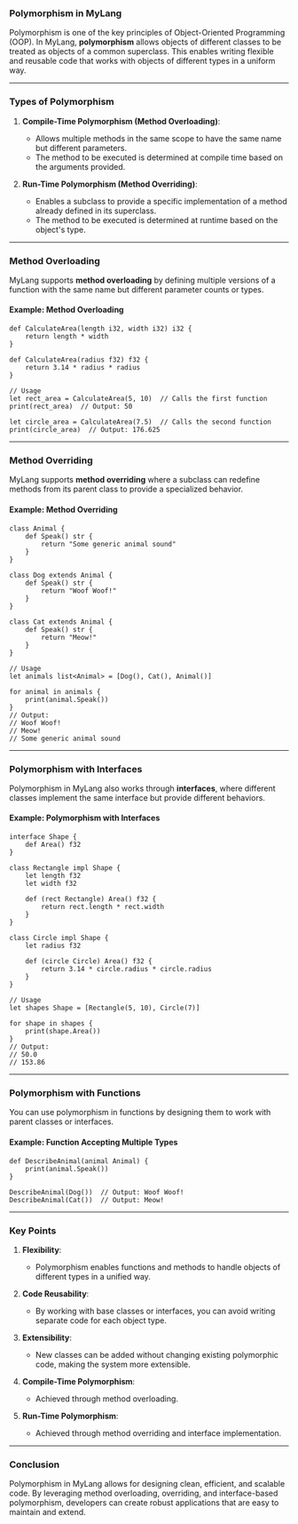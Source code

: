 ### **Polymorphism in MyLang**

Polymorphism is one of the key principles of Object-Oriented Programming (OOP). In MyLang, **polymorphism** allows objects of different classes to be treated as objects of a common superclass. This enables writing flexible and reusable code that works with objects of different types in a uniform way.

---

### **Types of Polymorphism**

1. **Compile-Time Polymorphism (Method Overloading)**:
   - Allows multiple methods in the same scope to have the same name but different parameters.
   - The method to be executed is determined at compile time based on the arguments provided.

2. **Run-Time Polymorphism (Method Overriding)**:
   - Enables a subclass to provide a specific implementation of a method already defined in its superclass.
   - The method to be executed is determined at runtime based on the object's type.

---

### **Method Overloading**

MyLang supports **method overloading** by defining multiple versions of a function with the same name but different parameter counts or types.

#### **Example: Method Overloading**
```b2
def CalculateArea(length i32, width i32) i32 {
    return length * width
}

def CalculateArea(radius f32) f32 {
    return 3.14 * radius * radius
}

// Usage
let rect_area = CalculateArea(5, 10)  // Calls the first function
print(rect_area)  // Output: 50

let circle_area = CalculateArea(7.5)  // Calls the second function
print(circle_area)  // Output: 176.625
```

---

### **Method Overriding**

MyLang supports **method overriding** where a subclass can redefine methods from its parent class to provide a specialized behavior.

#### **Example: Method Overriding**
```b2
class Animal {
    def Speak() str {
        return "Some generic animal sound"
    }
}

class Dog extends Animal {
    def Speak() str {
        return "Woof Woof!"
    }
}

class Cat extends Animal {
    def Speak() str {
        return "Meow!"
    }
}

// Usage
let animals list<Animal> = [Dog(), Cat(), Animal()]

for animal in animals {
    print(animal.Speak())
}
// Output:
// Woof Woof!
// Meow!
// Some generic animal sound
```

---

### **Polymorphism with Interfaces**

Polymorphism in MyLang also works through **interfaces**, where different classes implement the same interface but provide different behaviors.

#### **Example: Polymorphism with Interfaces**
```b2
interface Shape {
    def Area() f32
}

class Rectangle impl Shape {
    let length f32
    let width f32

    def (rect Rectangle) Area() f32 {
        return rect.length * rect.width
    }
}

class Circle impl Shape {
    let radius f32

    def (circle Circle) Area() f32 {
        return 3.14 * circle.radius * circle.radius
    }
}

// Usage
let shapes Shape = [Rectangle(5, 10), Circle(7)]

for shape in shapes {
    print(shape.Area())
}
// Output:
// 50.0
// 153.86
```

---

### **Polymorphism with Functions**

You can use polymorphism in functions by designing them to work with parent classes or interfaces.

#### **Example: Function Accepting Multiple Types**
```b2
def DescribeAnimal(animal Animal) {
    print(animal.Speak())
}

DescribeAnimal(Dog())  // Output: Woof Woof!
DescribeAnimal(Cat())  // Output: Meow!
```

---

### **Key Points**
1. **Flexibility**:
   - Polymorphism enables functions and methods to handle objects of different types in a unified way.

2. **Code Reusability**:
   - By working with base classes or interfaces, you can avoid writing separate code for each object type.

3. **Extensibility**:
   - New classes can be added without changing existing polymorphic code, making the system more extensible.

4. **Compile-Time Polymorphism**:
   - Achieved through method overloading.

5. **Run-Time Polymorphism**:
   - Achieved through method overriding and interface implementation.

---

### **Conclusion**
Polymorphism in MyLang allows for designing clean, efficient, and scalable code. By leveraging method overloading, overriding, and interface-based polymorphism, developers can create robust applications that are easy to maintain and extend.
